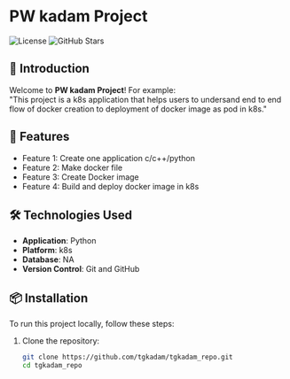 # PW kadam Project

![License](https://img.shields.io/badge/license-MIT-blue.svg)
![GitHub Stars](https://img.shields.io/github/stars/yourusername/project-name)

## 🚀 Introduction

Welcome to **PW kadam Project**!
For example:  
"This project is a k8s application that helps users to undersand end to end flow of docker creation to deployment of docker image as pod in k8s."

## 🔧 Features

- Feature 1: Create one application c/c++/python
- Feature 2: Make docker file
- Feature 3: Create Docker image
- Feature 4: Build and deploy docker image in k8s

## 🛠️ Technologies Used

- **Application**: Python
- **Platform**: k8s
- **Database**: NA
- **Version Control**: Git and GitHub

## 📦 Installation

To run this project locally, follow these steps:

1. Clone the repository:
   ```bash
   git clone https://github.com/tgkadam/tgkadam_repo.git
   cd tgkadam_repo
   
